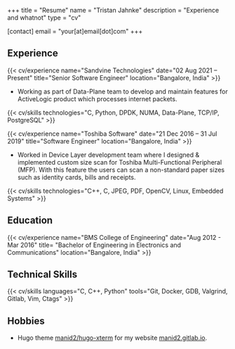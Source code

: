 +++
title = "Resume"
name = "Tristan Jahnke"
description = "Experience and whatnot"
type = "cv"

[contact]
  email = "your[at]email[dot]com"
+++

Experience
----------

{{< cv/experience
    name="Sandvine Technologies"
    date="02 Aug 2021 – Present"
    title="Senior Software Engineer"
    location="Bangalore, India" >}}

* Working as part of Data-Plane team to develop and maintain features for
  ActiveLogic product which processes internet packets.

{{< cv/skills
    technologies="C, Python, DPDK, NUMA, Data-Plane, TCP/IP, PostgreSQL" >}}

{{< cv/experience
    name="Toshiba Software"
    date="21 Dec 2016 – 31 Jul 2019"
    title="Software Engineer"
    location="Bangalore, India" >}}

* Worked in Device Layer development team where I designed & implemented
  custom size scan for Toshiba Multi-Functional Peripheral (MFP). With this
  feature the users can scan a non-standard paper sizes such as identity
  cards, bills and receipts.

{{< cv/skills
    technologies="C++, C, JPEG, PDF, OpenCV, Linux, Embedded Systems" >}}

Education
---------

{{< cv/experience
    name="BMS College of Engineering"
    date="Aug 2012 - Mar 2016"
    title=
      "Bachelor of Engineering in Electronics and Communications"
    location="Bangalore, India" >}}

Technical Skills
----------------

{{< cv/skills
    languages="C, C++, Python"
    tools="Git, Docker, GDB, Valgrind, Gitlab, Vim, Ctags" >}}

Hobbies
-------

* Hugo theme [manid2/hugo-xterm][1] for my website [manid2.gitlab.io][2].

[1]: https://manid2.github.io/hugo-xterm/
[2]: https://manid2.gitlab.io/
